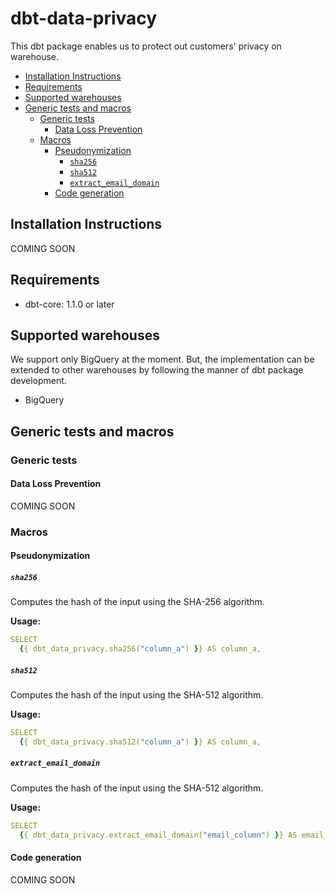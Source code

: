 # dbt-data-privacy
This dbt package enables us to protect out customers' privacy on warehouse.

<!-- START doctoc generated TOC please keep comment here to allow auto update -->
<!-- DON'T EDIT THIS SECTION, INSTEAD RE-RUN doctoc TO UPDATE -->

- [Installation Instructions](#installation-instructions)
- [Requirements](#requirements)
- [Supported warehouses](#supported-warehouses)
- [Generic tests and macros](#generic-tests-and-macros)
  - [Generic tests](#generic-tests)
    - [Data Loss Prevention](#data-loss-prevention)
  - [Macros](#macros)
    - [Pseudonymization](#pseudonymization)
      - [`sha256`](#sha256)
      - [`sha512`](#sha512)
      - [`extract_email_domain`](#extract_email_domain)
    - [Code generation](#code-generation)

<!-- END doctoc generated TOC please keep comment here to allow auto update -->

## Installation Instructions
COMING SOON

## Requirements
- dbt-core: 1.1.0 or later

## Supported warehouses
We support only BigQuery at the moment.
But, the implementation can be extended to other warehouses by following the manner of dbt package development.

- BigQuery

## Generic tests and macros

### Generic tests

#### Data Loss Prevention
COMING SOON

### Macros

#### Pseudonymization

##### `sha256`
Computes the hash of the input using the SHA-256 algorithm. 

**Usage:**
```yaml
SELECT
  {{ dbt_data_privacy.sha256("column_a") }} AS column_a,
```

##### `sha512`
Computes the hash of the input using the SHA-512 algorithm. 

**Usage:**
```yaml
SELECT
  {{ dbt_data_privacy.sha512("column_a") }} AS column_a,
```

##### `extract_email_domain`
Computes the hash of the input using the SHA-512 algorithm.

**Usage:**
```yaml
SELECT
  {{ dbt_data_privacy.extract_email_domain("email_column") }} AS email_column,
```

#### Code generation
COMING SOON
